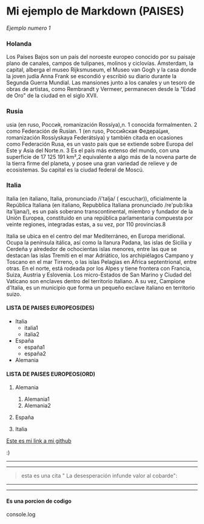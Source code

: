 # Mi ejemplo de Markdown (PAISES)

*Ejemplo numero 1*
### Holanda
Los Países Bajos son un país del noroeste europeo conocido por su paisaje plano de canales, campos de tulipanes, molinos y ciclovías. Ámsterdam, la capital, alberga el museo Rijksmuseum, el Museo van Gogh y la casa donde la joven judía Anna Frank se escondió y escribió su diario durante la Segunda Guerra Mundial. Las mansiones junto a los canales y un tesoro de obras de artistas, como Rembrandt y Vermeer, permanecen desde la "Edad de Oro" de la ciudad en el siglo XVII.

### Rusia
usia (en ruso, Росси́я, romanización Rossíya),n. 1​ conocida formalmenten. 2​ como Federación de Rusian. 1​ (en ruso, Росси́йская Федера́ция, romanización Rossíyskaya Federátsiya) y también citada en ocasiones como Federación Rusa, es un vasto país que se extiende sobre Europa del Este y Asia del Norte.n. 3​ Es el país más extenso del mundo, con una superficie de 17 125 191 km²,2​ equivalente a algo más de la novena parte de la tierra firme del planeta, y posee una gran variedad de relieve y de ecosistemas. Su capital es la ciudad federal de Moscú.

### Italia
Italia (en italiano, Italia, pronunciado /i'talja/ ( escuchar)), oficialmente la República Italiana (en italiano, Repubblica Italiana pronunciado /re'pub:lika ita'ljana/), es un país soberano transcontinental, miembro y fundador de la Unión Europea, constituido en una república parlamentaria compuesta por veinte regiones, integradas estas, a su vez, por 110 provincias.8​

Italia se ubica en el centro del mar Mediterráneo, en Europa meridional. Ocupa la península itálica, así como la llanura Padana, las islas de Sicilia y Cerdeña y alrededor de ochocientas islas menores, entre las que se destacan las islas Tremiti en el mar Adriático, los archipiélagos Campano y Toscano en el mar Tirreno, o las islas Pelagias en África septentrional, entre otras. En el norte, está rodeada por los Alpes y tiene frontera con Francia, Suiza, Austria y Eslovenia. Los micro-Estados de San Marino y Ciudad del Vaticano son enclaves dentro del territorio italiano. A su vez, Campione d'Italia, es un municipio que forma un pequeño exclave italiano en territorio suizo.

 #### LISTA DE PAISES EUROPEOS(DES)

  * Italia
    * italia1
    * italia2 
  * España
    * españa1
    * españa2
  * Alemania

  #### LISTA DE PAISES EUROPEOS(ORD)
  1. Alemania
       1. Alemania1
       2. Alemania2

  2. España
  3. Italia 

  [Este es mi link a mi github](https://github.com/CECILINA25/template)

:)

---
____
>esta es una cita " La desesperación infunde valor al cobarde":

----
___


#### Es una porcion de codigo

console.log